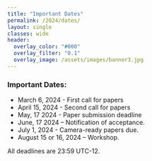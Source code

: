 ```yaml
---
title: "Important Dates"
permalink: /2024/dates/
layout: single
classes: wide
header:
  overlay_color: "#000"
  overlay_filter: "0.1"
  overlay_image: /assets/images/banner3.jpg
---
```


### Important Dates:

* March 6, 2024 - First call for papers
* April 15, 2024 - Second call for papers
* May, 17 2024 - Paper submission deadline
* June, 17 2024 – Notification of acceptance.
* July 1, 2024 - Camera-ready papers due.
* August 15 or 16, 2024 – Workshop.

All deadlines are 23:59 UTC-12.

